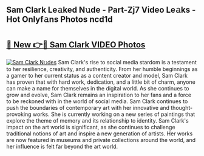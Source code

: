 ## Sam Clark Le𝚊ked N𝚞de - Part-Zj7 Video Le𝚊ks - Hot Onlyf𝚊ns Photos ncd1d

# <h2><a href="http://ab51454.deff.icu/?id=Sam+Clark">🔗 New 👉🔴 Sam Clark VIDEO Photos</a></h2>

[![Sam Clark N𝚞des](https://i.imgur.com/rIISA9y.gif)](http://ab51454.deff.icu/?id=Sam+Clark)
Sam Clark's rise to social media stardom is a testament to her resilience, creativity, and authenticity. From her humble beginnings as a gamer to her current status as a content creator and model, Sam Clark has proven that with hard work, dedication, and a little bit of charm, anyone can make a name for themselves in the digital world. As she continues to grow and evolve, Sam Clark remains an inspiration to her fans and a force to be reckoned with in the world of social media. Sam Clark continues to push the boundaries of contemporary art with her innovative and thought-provoking works. She is currently working on a new series of paintings that explore the theme of memory and its relationship to identity. Sam Clark's impact on the art world is significant, as she continues to challenge traditional notions of art and inspire a new generation of artists. Her works are now featured in museums and private collections around the world, and her influence is felt far beyond the art world.
